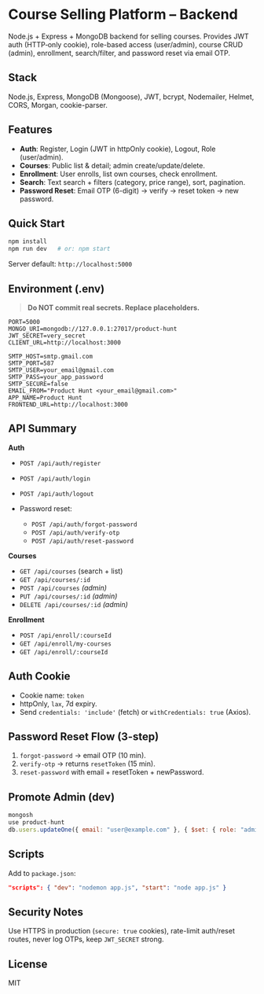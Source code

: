 # Course Selling Platform – Backend

Node.js + Express + MongoDB backend for selling courses. Provides JWT auth (HTTP‑only cookie), role-based access (user/admin), course CRUD (admin), enrollment, search/filter, and password reset via email OTP.

## Stack

Node.js, Express, MongoDB (Mongoose), JWT, bcrypt, Nodemailer, Helmet, CORS, Morgan, cookie-parser.

## Features

* **Auth**: Register, Login (JWT in httpOnly cookie), Logout, Role (user/admin).
* **Courses**: Public list & detail; admin create/update/delete.
* **Enrollment**: User enrolls, list own courses, check enrollment.
* **Search**: Text search + filters (category, price range), sort, pagination.
* **Password Reset**: Email OTP (6-digit) → verify → reset token → new password.

## Quick Start

```bash
npm install
npm run dev   # or: npm start
```

Server default: `http://localhost:5000`

## Environment (.env)

> **Do NOT commit real secrets. Replace placeholders.**

```
PORT=5000
MONGO_URI=mongodb://127.0.0.1:27017/product-hunt
JWT_SECRET=very_secret
CLIENT_URL=http://localhost:3000

SMTP_HOST=smtp.gmail.com
SMTP_PORT=587
SMTP_USER=your_email@gmail.com
SMTP_PASS=your_app_password   
SMTP_SECURE=false
EMAIL_FROM="Product Hunt <your_email@gmail.com>"
APP_NAME=Product Hunt
FRONTEND_URL=http://localhost:3000
```

## API Summary

**Auth**

* `POST /api/auth/register`
* `POST /api/auth/login`
* `POST /api/auth/logout`
* Password reset:

  * `POST /api/auth/forgot-password`
  * `POST /api/auth/verify-otp`
  * `POST /api/auth/reset-password`

**Courses**

* `GET /api/courses` (search + list)
* `GET /api/courses/:id`
* `POST /api/courses` *(admin)*
* `PUT /api/courses/:id` *(admin)*
* `DELETE /api/courses/:id` *(admin)*

**Enrollment**

* `POST /api/enroll/:courseId`
* `GET /api/enroll/my-courses`
* `GET /api/enroll/:courseId`


## Auth Cookie

* Cookie name: `token`
* httpOnly, `lax`, 7d expiry.
* Send `credentials: 'include'` (fetch) or `withCredentials: true` (Axios).

## Password Reset Flow (3-step)

1. `forgot-password` → email OTP (10 min).
2. `verify-otp` → returns `resetToken` (15 min).
3. `reset-password` with email + resetToken + newPassword.

## Promote Admin (dev)

```js
mongosh
use product-hunt
db.users.updateOne({ email: "user@example.com" }, { $set: { role: "admin" } })
```

## Scripts

Add to `package.json`:

```json
"scripts": { "dev": "nodemon app.js", "start": "node app.js" }
```

## Security Notes

Use HTTPS in production (`secure: true` cookies), rate-limit auth/reset routes, never log OTPs, keep `JWT_SECRET` strong.

## License

MIT
